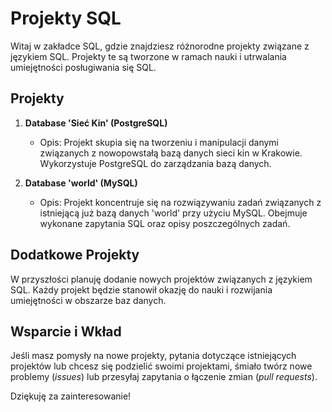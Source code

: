 # Projekty SQL

Witaj w zakładce SQL, gdzie znajdziesz różnorodne projekty związane z językiem SQL. Projekty te są tworzone w ramach nauki i utrwalania umiejętności posługiwania się SQL.

## Projekty

1. **Database 'Sieć Kin' (PostgreSQL)**
   - Opis: Projekt skupia się na tworzeniu i manipulacji danymi związanych z nowopowstałą bazą danych sieci kin w Krakowie. Wykorzystuje PostgreSQL do zarządzania bazą danych.

2. **Database 'world' (MySQL)**
   - Opis: Projekt koncentruje się na rozwiązywaniu zadań związanych z istniejącą już bazą danych 'world' przy użyciu MySQL. Obejmuje wykonane zapytania SQL oraz opisy poszczególnych zadań.

## Dodatkowe Projekty

W przyszłości planuję dodanie nowych projektów związanych z językiem SQL. Każdy projekt będzie stanowił okazję do nauki i rozwijania umiejętności w obszarze baz danych.

## Wsparcie i Wkład

Jeśli masz pomysły na nowe projekty, pytania dotyczące istniejących projektów lub chcesz się podzielić swoimi projektami, śmiało twórz nowe problemy (*issues*) lub przesyłaj zapytania o łączenie zmian (*pull requests*).

Dziękuję za zainteresowanie!

